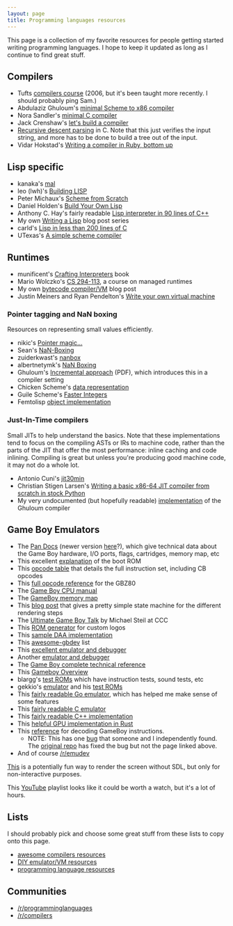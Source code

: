 ```yaml
---
layout: page
title: Programming languages resources
---
```


This page is a collection of my favorite resources for people getting started
writing programming languages. I hope to keep it updated as long as I continue
to find great stuff.

## Compilers

* Tufts [compilers course](http://www.cs.tufts.edu/~sguyer/classes/comp181-2006/)
  (2006, but it's been taught more recently. I should probably ping Sam.)
* Abdulaziz Ghuloum's [minimal Scheme to x86 compiler](/assets/img/11-ghuloum.pdf)
* Nora Sandler's [minimal C compiler](https://norasandler.com/2017/11/29/Write-a-Compiler.html)
* Jack Crenshaw's [let's build a compiler](https://compilers.iecc.com/crenshaw/)
* [Recursive descent parsing](http://web.archive.org/web/20170712044658/https://ryanflannery.net/teaching/common/recursive-descent-parsing/)
  in C. Note that this just verifies the input string, and more has to be done
  to build a tree out of the input.
* Vidar Hokstad's [Writing a compiler in Ruby, bottom up](http://hokstad.com/compiler)

## Lisp specific

* kanaka's [mal](https://github.com/kanaka/mal)
* leo (lwh)'s [Building LISP](https://www.lwh.jp/lisp/)
* Peter Michaux's [Scheme from Scratch](http://peter.michaux.ca/articles/scheme-from-scratch-introduction)
* Daniel Holden's [Build Your Own Lisp](http://buildyourownlisp.com/contents)
* Anthony C. Hay's fairly readable [Lisp interpreter in 90 lines of C++](http://howtowriteaprogram.blogspot.com/2010/11/lisp-interpreter-in-90-lines-of-c.html)
* My own [Writing a Lisp](https://bernsteinbear.com/blog/lisp/) blog post
  series
* carld's [Lisp in less than 200 lines of C](https://carld.github.io/2017/06/20/lisp-in-less-than-200-lines-of-c.html)
* UTexas's [A simple scheme compiler](https://www.cs.utexas.edu/ftp/garbage/cs345/schintro-v14/schintro_142.html#SEC271)

## Runtimes

* munificent's [Crafting Interpreters](https://craftinginterpreters.com/) book
* Mario Wolczko's [CS 294-113](http://www.wolczko.com/CS294/), a course on
  managed runtimes
* My own [bytecode compiler/VM](https://bernsteinbear.com/blog/bytecode-interpreters/)
  blog post
* Justin Meiners and Ryan Pendelton's [Write your own virtual machine](https://justinmeiners.github.io/lc3-vm/)

### Pointer tagging and NaN boxing

Resources on representing small values efficiently.

* nikic's [Pointer magic...](https://nikic.github.io/2012/02/02/Pointer-magic-for-efficient-dynamic-value-representations.html)
* Sean's [NaN-Boxing](https://sean.cm/a/nan-boxing)
* zuiderkwast's [nanbox](https://github.com/zuiderkwast/nanbox)
* albertnetymk's [NaN Boxing](http://albertnetymk.github.io/2016/08/06/nan_boxing/)
* Ghuloum's [Incremental approach](http://scheme2006.cs.uchicago.edu/11-ghuloum.pdf)
  (PDF), which introduces this in a compiler setting
* Chicken Scheme's [data representation](https://wiki.call-cc.org/man/4/Data%20representation)
* Guile Scheme's [Faster Integers](https://www.gnu.org/software/guile/manual/html_node/Faster-Integers.html)
* Femtolisp [object implementation](https://github.com/JeffBezanson/femtolisp/blob/master/flisp.h)

### Just-In-Time compilers

Small JITs to help understand the basics. Note that these implementations tend
to focus on the compiling ASTs or IRs to machine code, rather than the parts of
the JIT that offer the most performance: inline caching and code inlining.
Compiling is great but unless you're producing good machine code, it may not do
a whole lot.

* Antonio Cuni's [jit30min](https://github.com/antocuni/jit30min)
* Christian Stigen Larsen's [Writing a basic x86-64 JIT compiler from scratch in stock Python](https://csl.name/post/python-jit/)
* My very undocumented (but hopefully readable)
  [implementation](https://github.com/tekknolagi/ghuloum) of the Ghuloum
  compiler

## Game Boy Emulators

* The [Pan Docs](http://problemkaputt.de/pandocs.htm) (newer version
  [here](https://gbdev.io/pandocs/)?), which give technical data about the Game
  Boy hardware, I/O ports, flags, cartridges, memory map, etc
* This excellent [explanation](https://realboyemulator.wordpress.com/2013/01/03/a-look-at-the-game-boy-bootstrap-let-the-fun-begin/)
  of the boot ROM
* This [opcode table](https://www.pastraiser.com/cpu/gameboy/gameboy_opcodes.html)
  that details the full instruction set, including CB opcodes
* This [full opcode reference](https://rednex.github.io/rgbds/gbz80.7.html) for
  the GBZ80
* The [Game Boy CPU manual](http://marc.rawer.de/Gameboy/Docs/GBCPUman.pdf)
* The [GameBoy memory map](http://gameboy.mongenel.com/dmg/asmmemmap.html)
* This [blog post](https://mattbruv.github.io/gameboy-crust/) that gives a
  pretty simple state machine for the different rendering steps
* The [Ultimate Game Boy Talk](https://www.youtube.com/watch?v=HyzD8pNlpwI) by
  Michael Steil at CCC
* This [ROM generator](http://catskull.net/GB-Logo-Generator/) for custom logos
* This [sample DAA implementation](https://www.reddit.com/r/EmuDev/comments/cdtuyw/gameboy_emulator_fails_blargg_daa_test/etwcyvy/)
* This [awesome-gbdev](https://github.com/gbdev/awesome-gbdev) list
* This [excellent emulator and debugger](https://github.com/drhelius/Gearboy)
* Another [emulator and debugger](https://github.com/Jonazan2/PatBoy)
* The [Game Boy complete technical reference](https://gekkio.fi/files/gb-docs/gbctr.pdf)
* This [Gameboy Overview](https://thomas.spurden.name/gameboy/)
* blargg's [test ROMs](https://gbdev.gg8.se/files/roms/blargg-gb-tests/)
  which have instruction tests, sound tests, etc
* gekkio's [emulator](https://github.com/Gekkio/mooneye-gb#accuracy-comparison)
  and his [test ROMs](https://github.com/Gekkio/mooneye-gb/tree/master/tests)
* This [fairly readable Go emulator](https://github.com/Humpheh/goboy),
  which has helped me make sense of some features
* This [fairly readable C emulator](https://github.com/simias/gaembuoy)
* This [fairly readable C++ implementation](https://github.com/MoleskiCoder/EightBit/blob/master/LR35902/src/LR35902.cpp)
* This [helpful GPU implementation in Rust](https://github.com/mattbruv/Gameboy-Crust/blob/master/src/core/gpu.rs)
* This [reference](https://gb-archive.github.io/salvage/decoding_gbz80_opcodes/Decoding%20Gamboy%20Z80%20Opcodes.html)
  for decoding GameBoy instructions.
  * NOTE: This has one [bug](https://github.com/gb-archive/salvage/issues/1)
    that someone and I independently found. The [original repo](https://github.com/phire/Kea)
    has fixed the bug but not the page linked above.
* And of course [/r/emudev](https://old.reddit.com/r/EmuDev/)

[This](https://nullprogram.com/blog/2017/11/03/) is a potentially fun way to
render the screen without SDL, but only for non-interactive purposes.

This [YouTube](https://www.youtube.com/playlist?list=PLye7LM1YVhDHR4TGMklN3tMt_J2jIrn1w)
playlist looks like it could be worth a watch, but it's a lot of hours.

## Lists

<aside>I should probably pick and choose some great stuff from these lists to
copy onto this page.</aside>

* [awesome compilers resources](https://github.com/aalhour/awesome-compilers)
* [DIY emulator/VM resources](https://github.com/danistefanovic/build-your-own-x#build-your-own-emulator--virtual-machine)
* [programming language resources](https://github.com/danistefanovic/build-your-own-x#build-your-own-programming-language)

## Communities

* [/r/programminglanguages](https://reddit.com/r/programminglanguages)
* [/r/compilers](https://reddit.com/r/compilers)
